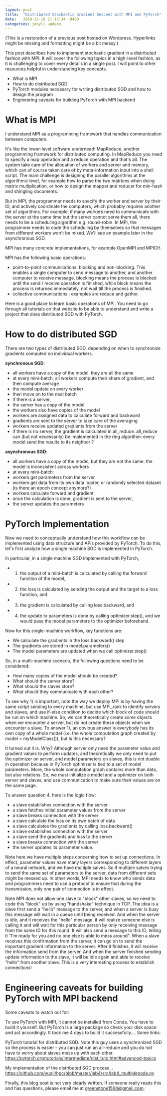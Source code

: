 ```yaml
---
layout: post
title:  "Distributed Stochastic Gradient Descent with MPI and PyTorch"
date:   2018-12-16 21:12:34 -0400
categories: jekyll update
---
```

(This is a restoration of a previous post hosted on Wordpress. Hyperlinks might be missing and formatting might be a bit messy.)

This post describes how to implement stochastic gradient in a distributed fashion with MPI. It will cover the following topics in a high-level fashion, as it is challenging to cover every details in a single post. I will point to other resources helpful in understanding key concepts.

- What is MPI
- How to do distributed SGD
- PyTorch modules necessary for writing distributed SGD and how to design the program
- Engineering caveats for building PyTorch with MPI backend 

# What is MPI

I understand MPI as a programming framework that handles communication between computers. 

It's like the lower-level software underneath MapReduce, another programming framework for distributed computing. In MapReduce you need to specify a map operation and a reduce operation and that's all. The system take care of the allocation of workers and server and memory, which can of course taken care of by meta-information input into a shell script. The main challenge is designing the parallel algorithms at the algorithmic level, for example how to parse the two matrices when doing matrix multiplication, or how to design the mapper and reducer for min-hash and shingling documents. 

But in MPI, the programmer needs to specify the worker and server by their ID, and actively coordinate the computers, which probably requires another set of algorithms. For example, if many workers need to communicate with the server at the same time but the server cannot serve them all, there needs to be a scheduling algorithm e.g. round-robin. In MPI, the programmer needs to code the scheduling by themselves so that messages from different workers won't be mixed. We'll see an example later in the asynchronous SGD. 

MPI has many concrete implementations, for example OpenMPI and MPICH. 

MPI has the following basic operations:

- point-to-point communications: blocking and non-blocking. This enables a single computer to send message to another, and another computer to receive message. blocking means the process is blocked until the send / receive operation is finished, while block means the process is returned immediately, not wait till the process is finished.
- collective communications : examples are reduce and gather.

Here is a good place to learn basic operations of MPI. You need to go through all tutorials on that website to be able to understand and write a project that does distributed SGD with PyTorch.

# How to do distributed SGD

There are two types of distributed SGD, depending on when to synchronize gradients computed on individual workers.

**synchronous SGD**:
- all workers have a copy of the model. they are all the same
- at every mini-batch, all workers compute their share of gradient, and then compute average
- the model update on every worker
- then move on to the next batch
- if there is a server,
- the server has a copy of the model
- the workers also have copies of the model
- workers are assigned data to calculate forward and backward
- gradients are sent to the server to take care of the averaging
- workers receive updated gradients from the server
- if there is no server, the gradient is calculated in all_reduce. all_reduce can (but not necessarily) be implemented in the ring algorithm: every model send the results to its neighbor ?

**asynchronous SGD**:
- all workers have a copy of the model, but they are not the same. the model is inconsistent across workers
- at every mini-batch:
- workers get parameters from the server
- workers get data from its own data loader, or randomly selected dataset (is there an epoch concept anymore?)
- workers calculate forward and gradient
- once the calculation is done, gradient is sent to the server,
- the server updates the parameters

# PyTorch Implementation 
Now we need to conceptually understand how this workflow can be implemented using data structure and APIs provided by PyTorch. To do this, let's first analyze how a single machine SGD is implemented in PyTorch.

In particular, in a single machine SGD implemented with PyTorch, 
- 1) the output of a mini-batch is calculated by calling the forward function of the model, 
- 2) the loss is calculated by sending the output and the target to a loss function, and 
- 3) the gradient is calculated by calling loss.backward, and 
- 4) the update to parameters is done by calling optimizer.step(), and we would pass the model parameters to the optimizer beforehand.

Now for this single-machine workflow, key functions are:

- We calculate the gradients in the loss.backward() step
- The gradients are stored in model.parameters()
- The model parameters are updated when we call optimizer.step()

So, in a multi-machine scenario, the following questions need to be considered:

- How many copies of the model should be created?
- What should the server store?
- What should the slaves store?
- What should they communicate with each other?

To see why 1) is important, note the way we deploy MPI is by having the same script sending to every machine, but use MPI_rank to identify servers and slaves, and use if-else condition to decide which block of code should be run on which machine. So, we can theoretically create some objects when we encounter a server, but do not create these objects when we encounter a slave. To answer 1), an obvious answer is everybody has its own copy of a whole model (i.e. the whole computation graph created by model = myModelClass()), but is this necessary?

It turned out it is. Why? Although server only need the parameter value and gradient values to perform updates, and theoretically we only need to put the optimizer on server, and model parameters on slaves, this is not doable in operation because in PyTorch optimizer is tied to a set of model parameters. More, the whole computation graph contains more than data, but also relations. So, we must initialize a model and a optimizer on both server and slaves, and use communication to make sure their values are on the same page.

To answer question 4, here is the logic flow:

- a slave establishes connection with the server
- a slave fetches initial parameter values from the server
- a slave breaks connection with the server
- a slave calculate the loss on its own batch of data
- a slave calculates the gradients by calling loss.backward()
- a slave establishes connection with the server
- a slave send the gradients and loss to the server
- a slave breaks connection with the server
- the server updates its parameter value.

Note here we have multiple steps concerning how to set up connections. In effect, parameter values have many layers corresponding to different layers of a neural network, and we have multiple salves. So if multiple salves trying to send the same set of parameters to the server, data from different sets might be messed up. In other words, MPI needs to know who sends data and programmers need to use a protocol to ensure that during the transmission, only one pair of connection is in effect.

Note MPI does not allow one slave to "block" other slaves, so we need to code this "block" up by using "handshake" technique in TCP. The idea is a slave first send a "hello" message to the server, and when a server is busy this message will wait in a queue until being received. And when the server is idle, and it receives the "hello" message, it will realize someone else is calling it and will wait for this particular person by only receiving message from the same ID for this round. It will also send a message to this ID, telling it "I'm ready for you and no one else is able to mess around". When a slave receives this confirmation from the server, it can go on to send the important gradient information to the server. After it finishes, it will receive the information send from the server. And when the server finished sending update information to the slave, it will be idle again and able to receive "hello" from another slave. This is a very interesting process to establish connections!

# Engineering caveats for building PyTorch with MPI backend 

Some caveats to watch out for:

To use PyTorch with MPI, it cannot be installed from Conda. You have to build it yourself. But PyTorch is a large package so check your disk space and act accordingly. It took me 4 days to build it successfully....
Some links:

PyTorch tutorial for distributed SGD. Note this guy uses a synchronized SGD so the process is easier - you can just run an all-reduce and you do not have to worry about slaves mess up with each other. https://pytorch.org/tutorials/intermediate/dist_tuto.html#advanced-topics

My implementation of the distributed SGD process... https://github.com/yuqli/hpc/blob/master/lab4/src/lab4_multiplenode.py

Finally, this blog post is not very clearly written. If someone really reads this and has questions, please email me at greenstone1564@gmail.com.